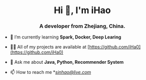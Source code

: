 <h1 align="center">Hi 👋, I'm iHao</h1>
<h3 align="center">A developer from Zhejiang, China.</h3>

- 🌱 I’m currently learning **Spark, Docker, Deep Learing**

- 👨‍💻 All of my projects are available at [https://github.com/iHa0](https://github.com/iHa0)

- 💬 Ask me about **Java, Python, Recommender System**

- 📫 How to reach me **sinhao@live.com*
